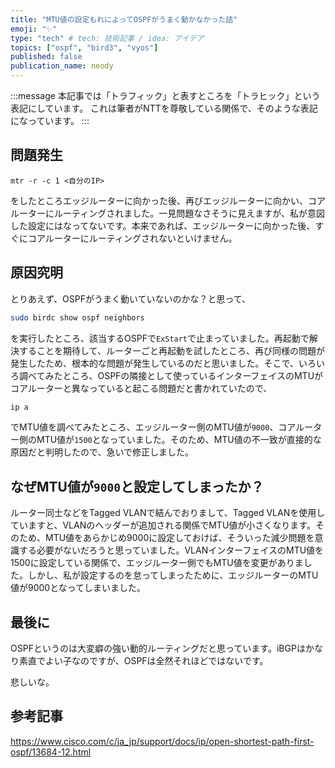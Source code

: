 ```yaml
---
title: "MTU値の設定もれによってOSPFがうまく動かなかった話"
emoji: "✨"
type: "tech" # tech: 技術記事 / idea: アイデア
topics: ["ospf", "bird3", "vyos"]
published: false
publication_name: neody
---
```

:::message
本記事では「トラフィック」と表すところを「トラヒック」という表記にしています。
これは筆者がNTTを尊敬している関係で、そのような表記になっています。
:::

## 問題発生
```
mtr -r -c 1 <自分のIP>
```
をしたところエッジルーターに向かった後、再びエッジルーターに向かい、コアルーターにルーティングされました。一見問題なさそうに見えますが、私が意図した設定にはなってないです。本来であれば、エッジルーターに向かった後、すぐにコアルーターにルーティングされないといけません。

## 原因究明
とりあえず、OSPFがうまく動いていないのかな？と思って、
```bash
sudo birdc show ospf neighbors
```
を実行したところ、該当するOSPFで`ExStart`で止まっていました。再起動で解決することを期待して、ルーターごと再起動を試したところ、再び同様の問題が発生したため、根本的な問題が発生しているのだと思いました。そこで、いろいろ調べてみたところ、OSPFの隣接として使っているインターフェイスのMTUがコアルーターと異なっていると起こる問題だと書かれていたので、
```bash
ip a
```
でMTU値を調べてみたところ、エッジルーター側のMTU値が`9000`、コアルーター側のMTU値が`1500`となっていました。そのため、MTU値の不一致が直接的な原因だと判明したので、急いで修正しました。

## なぜMTU値が`9000`と設定してしまったか？
ルーター同士などをTagged VLANで結んでおりまして、Tagged VLANを使用していますと、VLANのヘッダーが追加される関係でMTU値が小さくなります。そのため、MTU値をあらかじめ9000に設定しておけば、そういった減少問題を意識する必要がないだろうと思っていました。VLANインターフェイスのMTU値を1500に設定している関係で、エッジルーター側でもMTU値を変更がありました。しかし、私が設定するのを怠ってしまったために、エッジルーターのMTU値が9000となってしまいました。

## 最後に
OSPFというのは大変癖の強い動的ルーティングだと思っています。iBGPはかなり素直でよい子なのですが、OSPFは全然それほどではないです。

悲しいな。

## 参考記事
https://www.cisco.com/c/ja_jp/support/docs/ip/open-shortest-path-first-ospf/13684-12.html